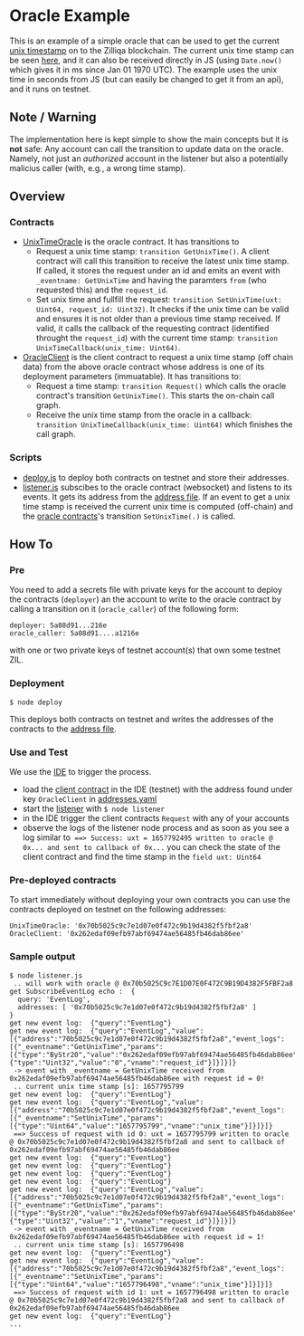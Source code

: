 # Oracle Example
This is an example of a simple oracle that can be used to get the current [unix timestamp](https://en.wikipedia.org/wiki/Unix_time) on to the Zilliqa blockchain. The current unix time stamp can be seen [here](https://www.unixtimestamp.com/), and it can also be received directly in JS (using `Date.now()` which gives it in ms since Jan 01 1970 UTC). The example uses the unix time in seconds from JS (but can easily be changed to get it from an api), and it runs on testnet.

## Note / Warning
The implementation here is kept simple to show the main concepts but it is __not__ safe: Any account can call the transition to update data on the oracle. Namely, not just an *authorized* account in the listener but also a potentially malicius caller (with, e.g., a wrong time stamp).

## Overview
### Contracts
- [UnixTimeOracle](./UnixTimeOracle.scilla) is the oracle contract. It has transitions to
  - Request a unix time stamp: `transition GetUnixTime()`. A client contract will call this transition to receive the latest unix time stamp. If called, it stores the request under an id and emits an event with `_eventname: GetUnixTime` and having the paramters `from` (who requested this) and the `request_id`.
  - Set unix time and fullfill the request: `transition SetUnixTime(uxt: Uint64, request_id: Uint32)`. It checks if the unix time can be valid and ensures it is not older than a previous time stamp received. If valid, it calls the callback of the requesting contract (identified throught the `request_id`) with the current time stamp: `transition UnixTimeCallback(unix_time: Uint64)`.
- [OracleClient](./OracleClient.scilla) is the client contract to request a unix time stamp (off chain data) from the above oracle contract whose address is one of its deployment parameters (immuatable). It has transitions to:
  - Request a time stamp: `transition Request()` which calls the oracle contract's transition `GetUnixTime()`. This starts the on-chain call graph.
  - Receive the unix time stamp from the oracle in a callback: `transition UnixTimeCallback(unix_time: Uint64)` which finishes the call graph.

### Scripts
- [deploy.js](./deploy.js) to deploy both contracts on testnet and store their addresses.
- [listener.js](./listener.js) subscibes to the oracle contract (websocket) and listens to its events. It gets its address from the [address file](./addresses.yaml). If an event to get a unix time stamp is received the current unix time is computed (off-chain) and the [oracle contracts](./UnixTimeOracle.scilla)'s transition `SetUnixTime(.)` is called.

## How To

### Pre
You need to add a secrets file with private keys for the account to deploy the contracts (`deployer`) an the account to write to the oracle contract by calling a transition on it (`oracle_caller`) of the following form:
```{yaml}
deployer: 5a08d91...216e
oracle_caller: 5a08d91....a1216e
```
with one or two private keys of testnet account(s) that own some testnet ZIL.

### Deployment
`$ node deploy`

This deploys both contracts on testnet and writes the addresses of the contracts to the [address file](./addresses.yaml).

### Use and Test
We use the [IDE](https://ide.zilliqa.com/#/) to trigger the process.
- load the [client contract](./OracleClient.scilla) in the IDE (testnet) with the address found under key `OracleClient` in [addresses.yaml](./addresses.yaml)
- start the [listener](./listener.js) with `$ node listener`
- in the IDE trigger the client contracts `Request` with any of your accounts
- observe the logs of the listener node process and as soon as you see a log similar to` ==> Success: uxt = 1657792495 written to oracle @ 0x... and sent to callback of 0x...` you can check the state of the client contract and find the time stamp in the `field uxt: Uint64`

### Pre-deployed contracts
To start immediately without deploying your own contracts you can use the contracts deployed on testnet on the following addresses:
```{yaml}
UnixTimeOracle: '0x70b5025c9c7e1d07e0f472c9b19d4382f5fbf2a8'
OracleClient: '0x262edaf09efb97abf69474ae56485fb46dab86ee'
```

### Sample output
```
$ node listener.js 
 .. will work with oracle @ 0x70b5025C9c7E1D07E0F472C9B19D4382F5FBF2a8
get SubscribeEventLog echo :  {
  query: 'EventLog',
  addresses: [ '0x70b5025c9c7e1d07e0f472c9b19d4382f5fbf2a8' ]
}
get new event log:  {"query":"EventLog"}
get new event log:  {"query":"EventLog","value":[{"address":"70b5025c9c7e1d07e0f472c9b19d4382f5fbf2a8","event_logs":[{"_eventname":"GetUnixTime","params":[{"type":"ByStr20","value":"0x262edaf09efb97abf69474ae56485fb46dab86ee","vname":"from"},{"type":"Uint32","value":"0","vname":"request_id"}]}]}]}
 -> event with _eventname = GetUnixTime received from 0x262edaf09efb97abf69474ae56485fb46dab86ee with request id = 0!
 .. current unix time stamp [s]: 1657795799
get new event log:  {"query":"EventLog"}
get new event log:  {"query":"EventLog","value":[{"address":"70b5025c9c7e1d07e0f472c9b19d4382f5fbf2a8","event_logs":[{"_eventname":"SetUnixTime","params":[{"type":"Uint64","value":"1657795799","vname":"unix_time"}]}]}]}
 ==> Success of request with id 0: uxt = 1657795799 written to oracle @ 0x70b5025c9c7e1d07e0f472c9b19d4382f5fbf2a8 and sent to callback of 0x262edaf09efb97abf69474ae56485fb46dab86ee
get new event log:  {"query":"EventLog"}
get new event log:  {"query":"EventLog"}
get new event log:  {"query":"EventLog"}
get new event log:  {"query":"EventLog"}
get new event log:  {"query":"EventLog","value":[{"address":"70b5025c9c7e1d07e0f472c9b19d4382f5fbf2a8","event_logs":[{"_eventname":"GetUnixTime","params":[{"type":"ByStr20","value":"0x262edaf09efb97abf69474ae56485fb46dab86ee","vname":"from"},{"type":"Uint32","value":"1","vname":"request_id"}]}]}]}
 -> event with _eventname = GetUnixTime received from 0x262edaf09efb97abf69474ae56485fb46dab86ee with request id = 1!
 .. current unix time stamp [s]: 1657796498
get new event log:  {"query":"EventLog"}
get new event log:  {"query":"EventLog","value":[{"address":"70b5025c9c7e1d07e0f472c9b19d4382f5fbf2a8","event_logs":[{"_eventname":"SetUnixTime","params":[{"type":"Uint64","value":"1657796498","vname":"unix_time"}]}]}]}
 ==> Success of request with id 1: uxt = 1657796498 written to oracle @ 0x70b5025c9c7e1d07e0f472c9b19d4382f5fbf2a8 and sent to callback of 0x262edaf09efb97abf69474ae56485fb46dab86ee
get new event log:  {"query":"EventLog"}
...
```